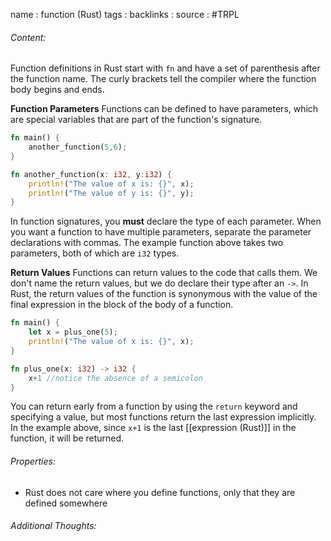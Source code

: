 name : function (Rust)
tags : 
backlinks : 
source : #TRPL 

###### Content:
Function definitions in Rust start with `fn` and have a set of parenthesis after the function name. The curly brackets tell the compiler where the function body begins and ends.

**Function Parameters**
Functions can be defined to have parameters, which are special variables that are part of the function's signature.
```rust
fn main() {
	another_function(5,6);
}

fn another_function(x: i32, y:i32) {
	println!("The value of x is: {}", x);
	println!("The value of y is: {}", y);
}
```
In function signatures, you **must** declare the type of each parameter. When you want a function to have multiple parameters, separate the parameter declarations with commas. The example function above takes two parameters, both of which are `i32` types.


**Return Values**
Functions can return values to the code that calls them. We don't name the return values, but we do declare their type after an `->`. In Rust, the return values of the function is synonymous with the value of the final expression in the block of the body of a function.
```rust
fn main() {
	let x = plus_one(5);
	println!("The value of x is: {}", x);
}

fn plus_one(x: i32) -> i32 {
	x+1 //notice the absence of a semicolon
}

```
You can return early from a function by using the `return` keyword and specifying a value, but most functions return the last expression implicitly. In the example above, since `x+1` is the last [[expression (Rust)]] in the function, it will be returned.

###### Properties:
- Rust does not care where you define functions, only that they are defined somewhere

###### Additional Thoughts:
